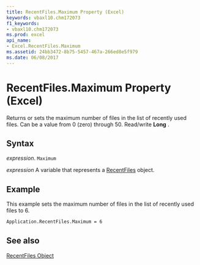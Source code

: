 ```yaml
---
title: RecentFiles.Maximum Property (Excel)
keywords: vbaxl10.chm172073
f1_keywords:
- vbaxl10.chm172073
ms.prod: excel
api_name:
- Excel.RecentFiles.Maximum
ms.assetid: 24bb3472-8b75-5457-467a-266ed8e5f979
ms.date: 06/08/2017
---
```



# RecentFiles.Maximum Property (Excel)

Returns or sets the maximum number of files in the list of recently used files. Can be a value from 0 (zero) through 50. Read/write  **Long** .


## Syntax

 _expression_. `Maximum`

 _expression_ A variable that represents a [RecentFiles](Excel.RecentFiles.md) object.


## Example

This example sets the maximum number of files in the list of recently used files to 6.


```vb
Application.RecentFiles.Maximum = 6
```


## See also


[RecentFiles Object](Excel.RecentFiles.md)

